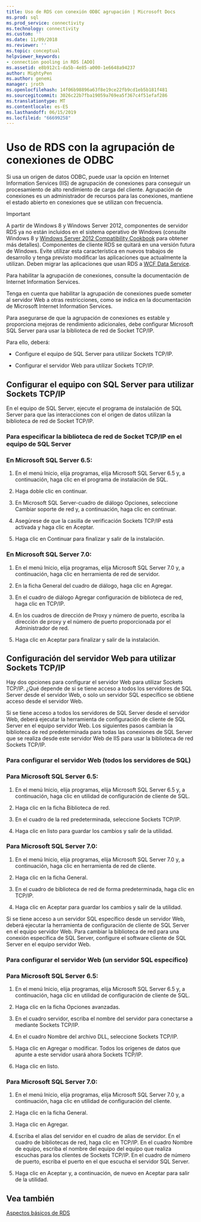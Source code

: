 ```yaml
---
title: Uso de RDS con conexión ODBC agrupación | Microsoft Docs
ms.prod: sql
ms.prod_service: connectivity
ms.technology: connectivity
ms.custom: ''
ms.date: 11/09/2018
ms.reviewer: ''
ms.topic: conceptual
helpviewer_keywords:
- connection pooling in RDS [ADO]
ms.assetid: e8b912c1-da5b-4e85-a000-1e6648a94237
author: MightyPen
ms.author: genemi
manager: jroth
ms.openlocfilehash: 14f06b98896a63f8e19ce22fb9cd1eb5b181f481
ms.sourcegitcommit: 3026c22b7fba19059a769ea5f367c4f51efaf286
ms.translationtype: MT
ms.contentlocale: es-ES
ms.lasthandoff: 06/15/2019
ms.locfileid: "66699258"
---
```

# <a name="using-rds-with-odbc-connection-pooling"></a>Uso de RDS con la agrupación de conexiones de ODBC
Si usa un origen de datos ODBC, puede usar la opción en Internet Information Services (IIS) de agrupación de conexiones para conseguir un procesamiento de alto rendimiento de carga del cliente. Agrupación de conexiones es un administrador de recursos para las conexiones, mantiene el estado abierto en conexiones que se utilizan con frecuencia.  
  
> [!IMPORTANT]
>  A partir de Windows 8 y Windows Server 2012, componentes de servidor RDS ya no están incluidos en el sistema operativo de Windows (consulte Windows 8 y [Windows Server 2012 Compatibility Cookbook](https://www.microsoft.com/download/details.aspx?id=27416) para obtener más detalles). Componentes de cliente RDS se quitará en una versión futura de Windows. Evite utilizar esta característica en nuevos trabajos de desarrollo y tenga previsto modificar las aplicaciones que actualmente la utilizan. Deben migrar las aplicaciones que usan RDS a [WCF Data Service](https://go.microsoft.com/fwlink/?LinkId=199565).  
  
 Para habilitar la agrupación de conexiones, consulte la documentación de Internet Information Services.  
  
 Tenga en cuenta que habilitar la agrupación de conexiones puede someter al servidor Web a otras restricciones, como se indica en la documentación de Microsoft Internet Information Services.  
  
 Para asegurarse de que la agrupación de conexiones es estable y proporciona mejoras de rendimiento adicionales, debe configurar Microsoft SQL Server para usar la biblioteca de red de Socket TCP/IP.  
  
 Para ello, deberá:  
  
-   Configure el equipo de SQL Server para utilizar Sockets TCP/IP.  
  
-   Configurar el servidor Web para utilizar Sockets TCP/IP.  
  
## <a name="configuring-the-sql-server-computer-to-use-tcpip-sockets"></a>Configurar el equipo con SQL Server para utilizar Sockets TCP/IP  
 En el equipo de SQL Server, ejecute el programa de instalación de SQL Server para que las interacciones con el origen de datos utilizan la biblioteca de red de Socket TCP/IP.  
  
### <a name="to-specify-the-tcpip-socket-network-library-on-the-sql-server-computer"></a>Para especificar la biblioteca de red de Socket TCP/IP en el equipo de SQL Server  
  
### <a name="in-microsoft-sql-server-65"></a>En Microsoft SQL Server 6.5:  
  
1.  En el menú Inicio, elija programas, elija Microsoft SQL Server 6.5 y, a continuación, haga clic en el programa de instalación de SQL.  
  
2.  Haga doble clic en continuar.  
  
3.  En Microsoft SQL Server-cuadro de diálogo Opciones, seleccione Cambiar soporte de red y, a continuación, haga clic en continuar.  
  
4.  Asegúrese de que la casilla de verificación Sockets TCP/IP está activada y haga clic en Aceptar.  
  
5.  Haga clic en Continuar para finalizar y salir de la instalación.  
  
### <a name="in-microsoft-sql-server-70"></a>En Microsoft SQL Server 7.0:  
  
1.  En el menú Inicio, elija programas, elija Microsoft SQL Server 7.0 y, a continuación, haga clic en herramienta de red de servidor.  
  
2.  En la ficha General del cuadro de diálogo, haga clic en Agregar.  
  
3.  En el cuadro de diálogo Agregar configuración de biblioteca de red, haga clic en TCP/IP.  
  
4.  En los cuadros de dirección de Proxy y número de puerto, escriba la dirección de proxy y el número de puerto proporcionada por el Administrador de red.  
  
5.  Haga clic en Aceptar para finalizar y salir de la instalación.  
  
## <a name="configuring-the-web-server-to-use-tcpip-sockets"></a>Configuración del servidor Web para utilizar Sockets TCP/IP  
 Hay dos opciones para configurar el servidor Web para utilizar Sockets TCP/IP. ¿Qué depende de si se tiene acceso a todos los servidores de SQL Server desde el servidor Web, o solo un servidor SQL específico se obtiene acceso desde el servidor Web.  
  
 Si se tiene acceso a todos los servidores de SQL Server desde el servidor Web, deberá ejecutar la herramienta de configuración de cliente de SQL Server en el equipo servidor Web. Los siguientes pasos cambian la biblioteca de red predeterminada para todas las conexiones de SQL Server que se realiza desde este servidor Web de IIS para usar la biblioteca de red Sockets TCP/IP.  
  
### <a name="to-configure-the-web-server-all-sql-servers"></a>Para configurar el servidor Web (todos los servidores de SQL)  
  
### <a name="for-microsoft-sql-server-65"></a>Para Microsoft SQL Server 6.5:  
  
1.  En el menú Inicio, elija programas, elija Microsoft SQL Server 6.5 y, a continuación, haga clic en utilidad de configuración de cliente de SQL.  
  
2.  Haga clic en la ficha Biblioteca de red.  
  
3.  En el cuadro de la red predeterminada, seleccione Sockets TCP/IP.  
  
4.  Haga clic en listo para guardar los cambios y salir de la utilidad.  
  
### <a name="for-microsoft-sql-server-70"></a>Para Microsoft SQL Server 7.0:  
  
1.  En el menú Inicio, elija programas, elija Microsoft SQL Server 7.0 y, a continuación, haga clic en herramienta de red de cliente.  
  
2.  Haga clic en la ficha General.  
  
3.  En el cuadro de biblioteca de red de forma predeterminada, haga clic en TCP/IP.  
  
4.  Haga clic en Aceptar para guardar los cambios y salir de la utilidad.  
  
 Si se tiene acceso a un servidor SQL específico desde un servidor Web, deberá ejecutar la herramienta de configuración de cliente de SQL Server en el equipo servidor Web. Para cambiar la biblioteca de red para una conexión específica de SQL Server, configure el software cliente de SQL Server en el equipo servidor Web.  
  
### <a name="to-configure-the-web-server-a-specific-sql-server"></a>Para configurar el servidor Web (un servidor SQL específico)  
  
### <a name="for-microsoft-sql-server-65"></a>Para Microsoft SQL Server 6.5:  
  
1.  En el menú Inicio, elija programas, elija Microsoft SQL Server 6.5 y, a continuación, haga clic en utilidad de configuración de cliente de SQL.  
  
2.  Haga clic en la ficha Opciones avanzadas.  
  
3.  En el cuadro servidor, escriba el nombre del servidor para conectarse a mediante Sockets TCP/IP.  
  
4.  En el cuadro Nombre del archivo DLL, seleccione Sockets TCP/IP.  
  
5.  Haga clic en Agregar o modificar. Todos los orígenes de datos que apunte a este servidor usará ahora Sockets TCP/IP.  
  
6.  Haga clic en listo.  
  
### <a name="for-microsoft-sql-server-70"></a>Para Microsoft SQL Server 7.0:  
  
1.  En el menú Inicio, elija programas, elija Microsoft SQL Server 7.0 y, a continuación, haga clic en utilidad de configuración del cliente.  
  
2.  Haga clic en la ficha General.  
  
3.  Haga clic en Agregar.  
  
4.  Escriba el alias del servidor en el cuadro de alias de servidor. En el cuadro de bibliotecas de red, haga clic en TCP/IP. En el cuadro Nombre de equipo, escriba el nombre del equipo del equipo que realiza escuchas para los clientes de Sockets TCP/IP. En el cuadro de número de puerto, escriba el puerto en el que escucha el servidor SQL Server.  
  
5.  Haga clic en Aceptar y, a continuación, de nuevo en Aceptar para salir de la utilidad.  
  
## <a name="see-also"></a>Vea también  
 [Aspectos básicos de RDS](../../../ado/guide/remote-data-service/rds-fundamentals.md)






















